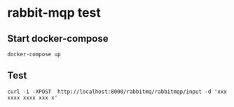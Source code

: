 # rabbit-mqp test

## Start docker-compose

 ```
 docker-compose up
 ```

## Test

```
curl -i -XPOST  http://localhost:8000/rabbitmq/rabbitmqp/input -d 'xxx xxxx xxxx xxx x'
```
